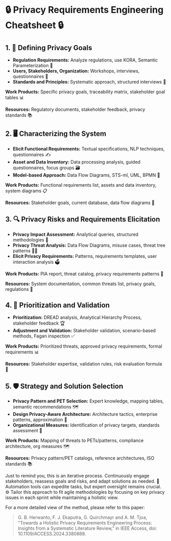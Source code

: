 # 🔒 Privacy Requirements Engineering Cheatsheet 🔒

## 1. 🎯 Defining Privacy Goals
   - **Regulation Requirements:** Analyze regulations, use KORA, Semantic Parameterization 📜
   - **Users, Stakeholders, Organization:** Workshops, interviews, questionnaires 👥
   - **Standards and Principles:** Systematic approach, structured interviews 📏
   
   **Work Products:** Specific privacy goals, traceability matrix, stakeholder goal tables 📊
   
   **Resources:** Regulatory documents, stakeholder feedback, privacy standards 📚

## 2. 🖥️ Characterizing the System  
   - **Elicit Functional Requirements:** Textual specifications, NLP techniques, questionnaires ✍️
   - **Asset and Data Inventory:** Data processing analysis, guided questionnaires, focus groups 🗃️
   - **Model-based Approach:** Data Flow Diagrams, STS-ml, UML, BPMN 🔀
   
   **Work Products:** Functional requirements list, assets and data inventory, system diagrams 📋
   
   **Resources:** Stakeholder goals, current database, data flow diagrams 💾

## 3. 🔍 Privacy Risks and Requirements Elicitation
   - **Privacy Impact Assessment:** Analytical queries, structured methodologies 🔎
   - **Privacy Threat Analysis:** Data Flow Diagrams, misuse cases, threat tree patterns 🕵️‍♂️
   - **Elicit Privacy Requirements:** Patterns, requirements templates, user interaction analysis 🗳️
   
   **Work Products:** PIA report, threat catalog, privacy requirements patterns 📝
   
   **Resources:** System documentation, common threats list, privacy goals, regulations 📜

## 4. 🚦 Prioritization and Validation
   - **Prioritization:** DREAD analysis, Analytical Hierarchy Process, stakeholder feedback 🏆
   - **Adjustment and Validation:** Stakeholder validation, scenario-based methods, Fagan inspection ✅
   
   **Work Products:** Prioritized threats, approved privacy requirements, formal requirements 📊
   
   **Resources:** Stakeholder expertise, validation rules, risk evaluation formula 🧮

## 5. 🛡️ Strategy and Solution Selection  
   - **Privacy Pattern and PET Selection:** Expert knowledge, mapping tables, semantic recommendations 🗺️
   - **Design Privacy-Aware Architecture:** Architecture tactics, enterprise patterns, approximation 🏰
   - **Organizational Measures:** Identification of privacy targets, standards assessment 🎯
   
   **Work Products:** Mapping of threats to PETs/patterns, compliance architecture, org measures 🗺️
   
   **Resources:** Privacy pattern/PET catalogs, reference architectures, ISO standards 📚

Just to remind you, this is an iterative process. Continuously engage stakeholders, reassess goals and risks, and adapt solutions as needed. 🔄 Automation tools can expedite tasks, but expert oversight remains crucial. ⚙️ Tailor this approach to fit agile methodologies by focusing on key privacy issues in each sprint while maintaining a holistic view.

For a more detailed view of the method, please refer to this paper:

> G. B. Herwanto, F. J. Ekaputra, G. Quirchmayr and A. M. Tjoa, "Towards a Holistic Privacy Requirements Engineering Process: Insights from a Systematic Literature Review," in IEEE Access, doi: 10.1109/ACCESS.2024.3380888.


